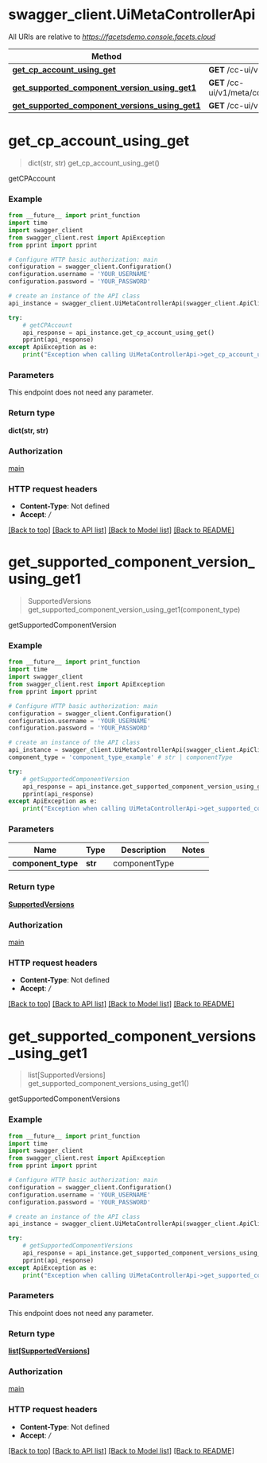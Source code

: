 # swagger_client.UiMetaControllerApi

All URIs are relative to *https://facetsdemo.console.facets.cloud*

Method | HTTP request | Description
------------- | ------------- | -------------
[**get_cp_account_using_get**](UiMetaControllerApi.md#get_cp_account_using_get) | **GET** /cc-ui/v1/meta/cpAccount | getCPAccount
[**get_supported_component_version_using_get1**](UiMetaControllerApi.md#get_supported_component_version_using_get1) | **GET** /cc-ui/v1/meta/components/{componentType}/supportedVersion | getSupportedComponentVersion
[**get_supported_component_versions_using_get1**](UiMetaControllerApi.md#get_supported_component_versions_using_get1) | **GET** /cc-ui/v1/meta/components/supportedVersion | getSupportedComponentVersions


# **get_cp_account_using_get**
> dict(str, str) get_cp_account_using_get()

getCPAccount

### Example
```python
from __future__ import print_function
import time
import swagger_client
from swagger_client.rest import ApiException
from pprint import pprint

# Configure HTTP basic authorization: main
configuration = swagger_client.Configuration()
configuration.username = 'YOUR_USERNAME'
configuration.password = 'YOUR_PASSWORD'

# create an instance of the API class
api_instance = swagger_client.UiMetaControllerApi(swagger_client.ApiClient(configuration))

try:
    # getCPAccount
    api_response = api_instance.get_cp_account_using_get()
    pprint(api_response)
except ApiException as e:
    print("Exception when calling UiMetaControllerApi->get_cp_account_using_get: %s\n" % e)
```

### Parameters
This endpoint does not need any parameter.

### Return type

**dict(str, str)**

### Authorization

[main](../README.md#main)

### HTTP request headers

 - **Content-Type**: Not defined
 - **Accept**: */*

[[Back to top]](#) [[Back to API list]](../README.md#documentation-for-api-endpoints) [[Back to Model list]](../README.md#documentation-for-models) [[Back to README]](../README.md)

# **get_supported_component_version_using_get1**
> SupportedVersions get_supported_component_version_using_get1(component_type)

getSupportedComponentVersion

### Example
```python
from __future__ import print_function
import time
import swagger_client
from swagger_client.rest import ApiException
from pprint import pprint

# Configure HTTP basic authorization: main
configuration = swagger_client.Configuration()
configuration.username = 'YOUR_USERNAME'
configuration.password = 'YOUR_PASSWORD'

# create an instance of the API class
api_instance = swagger_client.UiMetaControllerApi(swagger_client.ApiClient(configuration))
component_type = 'component_type_example' # str | componentType

try:
    # getSupportedComponentVersion
    api_response = api_instance.get_supported_component_version_using_get1(component_type)
    pprint(api_response)
except ApiException as e:
    print("Exception when calling UiMetaControllerApi->get_supported_component_version_using_get1: %s\n" % e)
```

### Parameters

Name | Type | Description  | Notes
------------- | ------------- | ------------- | -------------
 **component_type** | **str**| componentType | 

### Return type

[**SupportedVersions**](SupportedVersions.md)

### Authorization

[main](../README.md#main)

### HTTP request headers

 - **Content-Type**: Not defined
 - **Accept**: */*

[[Back to top]](#) [[Back to API list]](../README.md#documentation-for-api-endpoints) [[Back to Model list]](../README.md#documentation-for-models) [[Back to README]](../README.md)

# **get_supported_component_versions_using_get1**
> list[SupportedVersions] get_supported_component_versions_using_get1()

getSupportedComponentVersions

### Example
```python
from __future__ import print_function
import time
import swagger_client
from swagger_client.rest import ApiException
from pprint import pprint

# Configure HTTP basic authorization: main
configuration = swagger_client.Configuration()
configuration.username = 'YOUR_USERNAME'
configuration.password = 'YOUR_PASSWORD'

# create an instance of the API class
api_instance = swagger_client.UiMetaControllerApi(swagger_client.ApiClient(configuration))

try:
    # getSupportedComponentVersions
    api_response = api_instance.get_supported_component_versions_using_get1()
    pprint(api_response)
except ApiException as e:
    print("Exception when calling UiMetaControllerApi->get_supported_component_versions_using_get1: %s\n" % e)
```

### Parameters
This endpoint does not need any parameter.

### Return type

[**list[SupportedVersions]**](SupportedVersions.md)

### Authorization

[main](../README.md#main)

### HTTP request headers

 - **Content-Type**: Not defined
 - **Accept**: */*

[[Back to top]](#) [[Back to API list]](../README.md#documentation-for-api-endpoints) [[Back to Model list]](../README.md#documentation-for-models) [[Back to README]](../README.md)

